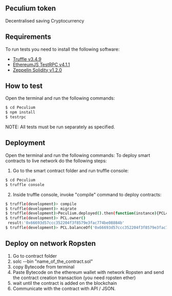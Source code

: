 ## Peculium token

Decentralised saving Cryptocurrency

## Requirements

To run tests you need to install the following software:

- [Truffle v3.4.9](https://github.com/trufflesuite/truffle-core)
- [EthereumJS TestRPC v4.1.1](https://github.com/ethereumjs/testrpc)
- [Zeppelin Solidity v1.2.0](https://github.com/OpenZeppelin/zeppelin-solidity)

## How to test

Open the terminal and run the following commands:

```sh
$ cd Peculium
$ npm install
$ testrpc
```

NOTE: All tests must be run separately as specified.


## Deployment
Open the terminal and run the following commands:
To deploy smart contracts to live network do the following steps:
1. Go to the smart contract folder and run truffle console:
```sh
$ cd Peculium
$ truffle console
```
2. Inside truffle console, invoke "compile" command to deploy contracts:
```sh
$ truffle(development)> compile
$ truffle(development)> migrate
$ truffle(development)>Peculium.deployed().then(function(instance){PCL=instance})
$ truffle(development)> PCL.owner()
 result:'0x66693d57ccc352204f3f8579e3fac774be08884b'
$ truffle(development)> PCL.balanceOf('0x66693d57ccc352204f3f8579e3fac774be08884b')
```

 ## Deploy on network Ropsten
 1. Go to contract folder
 2. solc --bin "name_of_the_contract.sol"
 3. copy Bytecode from terminal
 4. Paste Bytecode on the ethereum wallet with network Ropsten and send the contract creation transaction (you need ropsten ether)
 5. wait until the contract is added on the blockchain
 6. Communicate with the contract with API / JSON.
